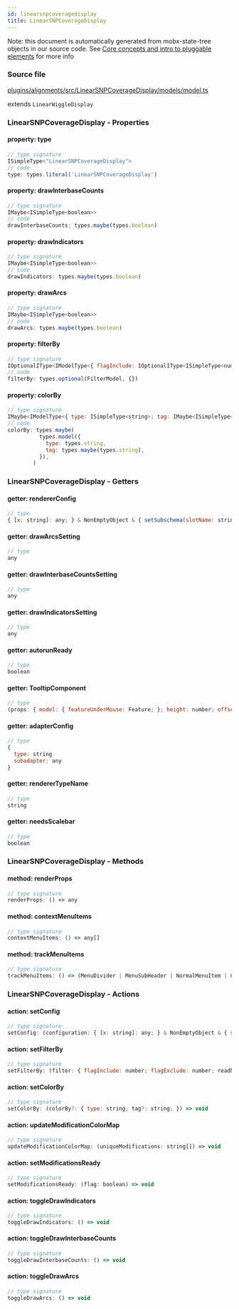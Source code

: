 ```yaml
---
id: linearsnpcoveragedisplay
title: LinearSNPCoverageDisplay
---
```


Note: this document is automatically generated from mobx-state-tree objects in
our source code. See
[Core concepts and intro to pluggable elements](/docs/developer_guide/) for more
info

### Source file

[plugins/alignments/src/LinearSNPCoverageDisplay/models/model.ts](https://github.com/GMOD/jbrowse-components/blob/main/plugins/alignments/src/LinearSNPCoverageDisplay/models/model.ts)

extends `LinearWiggleDisplay`

### LinearSNPCoverageDisplay - Properties

#### property: type

```js
// type signature
ISimpleType<"LinearSNPCoverageDisplay">
// code
type: types.literal('LinearSNPCoverageDisplay')
```

#### property: drawInterbaseCounts

```js
// type signature
IMaybe<ISimpleType<boolean>>
// code
drawInterbaseCounts: types.maybe(types.boolean)
```

#### property: drawIndicators

```js
// type signature
IMaybe<ISimpleType<boolean>>
// code
drawIndicators: types.maybe(types.boolean)
```

#### property: drawArcs

```js
// type signature
IMaybe<ISimpleType<boolean>>
// code
drawArcs: types.maybe(types.boolean)
```

#### property: filterBy

```js
// type signature
IOptionalIType<IModelType<{ flagInclude: IOptionalIType<ISimpleType<number>, [undefined]>; flagExclude: IOptionalIType<ISimpleType<number>, [undefined]>; readName: IMaybe<...>; tagFilter: IMaybe<...>; }, {}, _NotCustomized, _NotCustomized>, [...]>
// code
filterBy: types.optional(FilterModel, {})
```

#### property: colorBy

```js
// type signature
IMaybe<IModelType<{ type: ISimpleType<string>; tag: IMaybe<ISimpleType<string>>; }, {}, _NotCustomized, _NotCustomized>>
// code
colorBy: types.maybe(
          types.model({
            type: types.string,
            tag: types.maybe(types.string),
          }),
        )
```

### LinearSNPCoverageDisplay - Getters

#### getter: rendererConfig

```js
// type
{ [x: string]: any; } & NonEmptyObject & { setSubschema(slotName: string, data: unknown): any; } & IStateTreeNode<AnyConfigurationSchemaType>
```

#### getter: drawArcsSetting

```js
// type
any
```

#### getter: drawInterbaseCountsSetting

```js
// type
any
```

#### getter: drawIndicatorsSetting

```js
// type
any
```

#### getter: autorunReady

```js
// type
boolean
```

#### getter: TooltipComponent

```js
// type
(props: { model: { featureUnderMouse: Feature; }; height: number; offsetMouseCoord: Coord; clientMouseCoord: Coord; clientRect?: DOMRect; }) => Element
```

#### getter: adapterConfig

```js
// type
{
  type: string
  subadapter: any
}
```

#### getter: rendererTypeName

```js
// type
string
```

#### getter: needsScalebar

```js
// type
boolean
```

### LinearSNPCoverageDisplay - Methods

#### method: renderProps

```js
// type signature
renderProps: () => any
```

#### method: contextMenuItems

```js
// type signature
contextMenuItems: () => any[]
```

#### method: trackMenuItems

```js
// type signature
trackMenuItems: () => (MenuDivider | MenuSubHeader | NormalMenuItem | CheckboxMenuItem | RadioMenuItem | SubMenuItem | { ...; })[]
```

### LinearSNPCoverageDisplay - Actions

#### action: setConfig

```js
// type signature
setConfig: (configuration: { [x: string]: any; } & NonEmptyObject & { setSubschema(slotName: string, data: unknown): any; } & IStateTreeNode<AnyConfigurationSchemaType>) => void
```

#### action: setFilterBy

```js
// type signature
setFilterBy: (filter: { flagInclude: number; flagExclude: number; readName?: string; tagFilter?: { tag: string; value: string; }; }) => void
```

#### action: setColorBy

```js
// type signature
setColorBy: (colorBy?: { type: string; tag?: string; }) => void
```

#### action: updateModificationColorMap

```js
// type signature
updateModificationColorMap: (uniqueModifications: string[]) => void
```

#### action: setModificationsReady

```js
// type signature
setModificationsReady: (flag: boolean) => void
```

#### action: toggleDrawIndicators

```js
// type signature
toggleDrawIndicators: () => void
```

#### action: toggleDrawInterbaseCounts

```js
// type signature
toggleDrawInterbaseCounts: () => void
```

#### action: toggleDrawArcs

```js
// type signature
toggleDrawArcs: () => void
```
